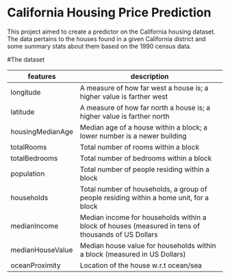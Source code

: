 # California Housing Price Prediction

This project aimed to create a predictor on the California housing dataset. The data pertains to the houses found in a given California district and some summary stats about them based on the 1990 census data.


#The dataset

| features | description |
| --------------- | --------------- | 
|longitude| A measure of how far west a house is; a higher value is farther west|
|latitude|A measure of how far north a house is; a higher value is farther north|
|housingMedianAge|Median age of a house within a block; a lower number is a newer building|
|totalRooms|Total number of rooms within a block|
|totalBedrooms|Total number of bedrooms within a block|
|population|Total number of people residing within a block|
|households|Total number of households, a group of people residing within a home unit, for a block|
|medianIncome|Median income for households within a block of houses (measured in tens of thousands of US Dollars|
|medianHouseValue|Median house value for households within a block (measured in US Dollars)|
|oceanProximity|Location of the house w.r.t ocean/sea|


